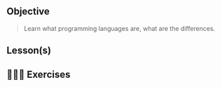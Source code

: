 ## Objective
> Learn what programming languages are, what are the differences. 

## Lesson(s)

## 🏋🏽‍♂️ Exercises

